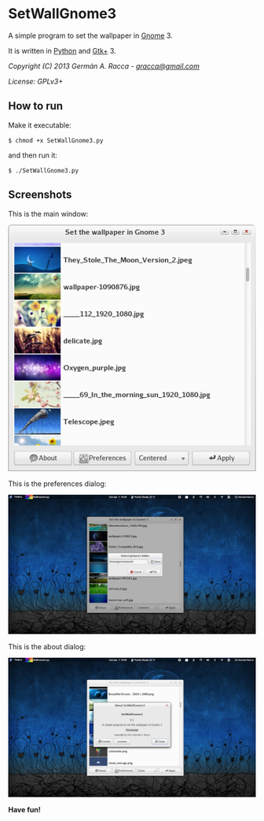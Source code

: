 SetWallGnome3
=============

A simple program to set the wallpaper in [Gnome](http://www.gnome.org/) 3.

It is written in [Python](http://www.python.org/) and [Gtk+](http://www.gtk.org/) 3.

*Copyright (C) 2013 Germán A. Racca - <gracca@gmail.com>*

*License: GPLv3+*

How to run
----------

Make it executable:

    $ chmod +x SetWallGnome3.py

and then run it:

    $ ./SetWallGnome3.py

Screenshots
-----------

This is the main window:

![Main window](./Screenshot1.png "Main window")

This is the preferences dialog:

![Preferences dialog](./Screenshot2.png "Preferences dialog")

This is the about dialog:

![About dialog](./Screenshot3.png "About dialog")

**Have fun!**
